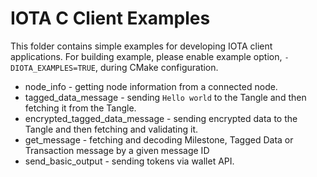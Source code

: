 # IOTA C Client Examples

This folder contains simple examples for developing IOTA client applications. 
For building example, please enable example option, `-DIOTA_EXAMPLES=TRUE`, during CMake configuration.

* node_info - getting node information from a connected node.
* tagged_data_message - sending `Hello world` to the Tangle and then fetching it from the Tangle.
* encrypted_tagged_data_message - sending encrypted data to the Tangle and then fetching and validating it.
* get_message - fetching and decoding Milestone, Tagged Data or Transaction message by a given message ID 
* send_basic_output - sending tokens via wallet API.
